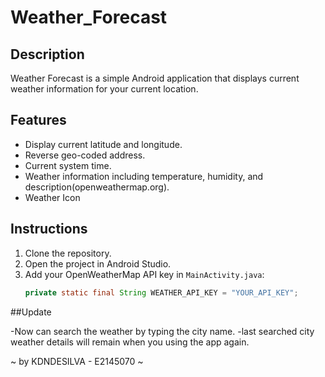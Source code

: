 # Weather_Forecast

## Description
Weather Forecast is a simple Android application that displays current weather information for your current location.

## Features
- Display current latitude and longitude.
- Reverse geo-coded address.
- Current system time.
- Weather information including temperature, humidity, and description(openweathermap.org).
- Weather Icon

## Instructions
1. Clone the repository.
2. Open the project in Android Studio.
3. Add your OpenWeatherMap API key in `MainActivity.java`:
   ```java
   private static final String WEATHER_API_KEY = "YOUR_API_KEY";

##Update

-Now can search the weather by typing the city name.
-last searched city weather details will remain when you using the app again.


~ by KDNDESILVA - E2145070 ~

